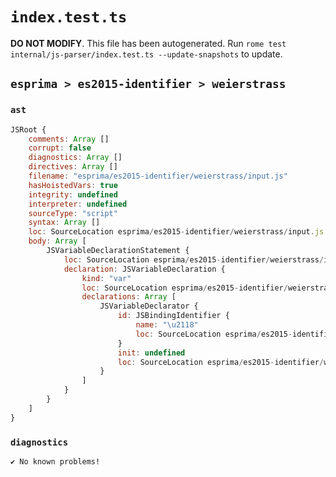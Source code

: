 # `index.test.ts`

**DO NOT MODIFY**. This file has been autogenerated. Run `rome test internal/js-parser/index.test.ts --update-snapshots` to update.

## `esprima > es2015-identifier > weierstrass`

### `ast`

```javascript
JSRoot {
	comments: Array []
	corrupt: false
	diagnostics: Array []
	directives: Array []
	filename: "esprima/es2015-identifier/weierstrass/input.js"
	hasHoistedVars: true
	integrity: undefined
	interpreter: undefined
	sourceType: "script"
	syntax: Array []
	loc: SourceLocation esprima/es2015-identifier/weierstrass/input.js 1:0-2:0
	body: Array [
		JSVariableDeclarationStatement {
			loc: SourceLocation esprima/es2015-identifier/weierstrass/input.js 1:0-1:6
			declaration: JSVariableDeclaration {
				kind: "var"
				loc: SourceLocation esprima/es2015-identifier/weierstrass/input.js 1:0-1:6
				declarations: Array [
					JSVariableDeclarator {
						id: JSBindingIdentifier {
							name: "\u2118"
							loc: SourceLocation esprima/es2015-identifier/weierstrass/input.js 1:4-1:5 (℘)
						}
						init: undefined
						loc: SourceLocation esprima/es2015-identifier/weierstrass/input.js 1:4-1:5
					}
				]
			}
		}
	]
}
```

### `diagnostics`

```
✔ No known problems!

```
